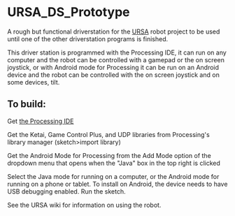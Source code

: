 # URSA_DS_Prototype
A rough but functional driverstation for the [URSA](https://github.com/southegueneroboticsteam/URSA) robot project to be used until one of the other driverstation programs is finished. 

This driver station is programmed with the Processing IDE, it can run on any computer and the robot can be controlled with a gamepad or the on screen joystick, or with Android mode for Processing it can be run on an Android device and the robot can be controlled with the on screen joystick and on some devices, tilt.

## To build:

Get [the Processing IDE](https://processing.org/download/)

Get the Ketai, Game Control Plus, and UDP libraries from Processing's library manager (sketch>import library)

Get the Android Mode for Processing from the Add Mode option of the dropdown menu that opens when the "Java" box in the top right is clicked

Select the Java mode for running on a computer, or the Android mode for running on a phone or tablet. To install on Android, the device needs to have USB debugging enabled. Run the sketch.

See the URSA wiki for information on using the robot.
